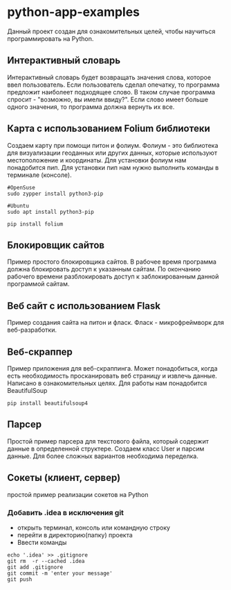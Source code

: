 # python-app-examples
Данный проект создан для ознакомительных целей, чтобы научиться программировать на Python.

## Интерактивный словарь
Интерактивный словарь будет возвращать значения слова, которое ввел пользователь.
Если пользователь сделал опечатку, то программа предложит наиболеет подходящее слово. В  таком случае программа спросит - "возможно, вы имели ввиду?".
Если слово имеет больше одного значения, то программа должна вернуть их все.

## Карта с использованием Folium библиотеки
Создаем карту при помощи питон и фолиум. Фолиум - это библиотека для визуализации геоданных или других данных, которые используют местоположение и координаты.
Для установки фолиум нам понадобится пип.
Для установки пип нам нужно выполнить команды в терминале (консоле).
```
#OpenSuse
sudo zypper install python3-pip

#Ubuntu
sudo apt install python3-pip

pip install folium
```

## Блокировщик сайтов
Пример простого блокировщика сайтов.
В рабочее время программа должна блокировать доступ к указанным сайтам.
По окончанию рабочего времени разблокировать доступ к заблокированным данной программой сайтам.

## Веб сайт с использованием Flask
Пример создания сайта на питон и фласк.
Фласк - микрофреймворк для веб-разработки.

## Веб-скраппер
Пример приложения для веб-скраппинга. 
Может понадобиться, когда есть необходимость просканировать веб страницу и извлечь данные.
Написано в ознакомительных целях.
Для работы нам понадобится BeautifulSoup
```
pip install beautifulsoup4
```

## Парсер
Простой пример парсера для текстового файла, который содержит данные в определенной структере.
Создаем класс User и парсим данные. Для более сложных вариантов необходима переделка.

## Сокеты (клиент, сервер)
простой пример реализации сокетов на Python


### Добавить .idea в исключения git
* открыть терминал, консоль или командную строку
* перейти в директорию(папку) проекта
* Ввести команды
```
echo '.idea' >> .gitignore
git rm  -r --cached .idea
git add .gitignore
git commit -m 'enter your message'
git push
```
